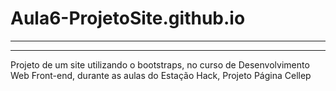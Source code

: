 # Aula6-ProjetoSite.github.io
****************************************************************************************************


***************************************************************************************************

Projeto de um site utilizando o bootstraps, no curso de  Desenvolvimento Web Front-end,  durante
as aulas do Estação Hack, Projeto Página Cellep 
